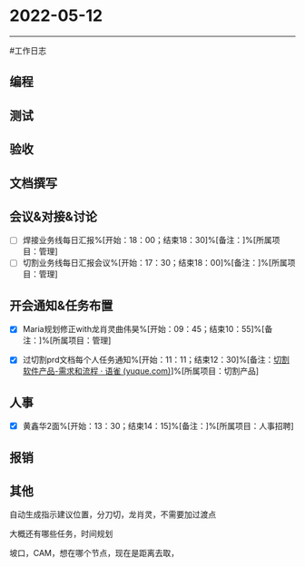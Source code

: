 # 2022-05-12 

---

#工作日志

## 编程



## 测试



## 验收 



## 文档撰写 



## 会议&对接&讨论

- [ ] 焊接业务线每日汇报%[开始：18：00；结束18：30]%[备注：]%[所属项目：管理]
- [ ] 切割业务线每日汇报会议%[开始：17：30；结束18：00]%[备注：]%[所属项目：管理]

## 开会通知&任务布置
- [x] Maria规划修正with龙肖灵曲伟昊%[开始：09：45；结束10：55]%[备注：]%[所属项目：管理]
- [x] 过切割prd文档每个人任务通知%[开始：11：11；结束12：30]%[备注：[切割软件产品-需求和流程 · 语雀 (yuque.com)](https://www.yuque.com/u12577157/kb/oxm3gh/edit#d87Xd)]%[所属项目：切割产品]


## 人事
- [x] 黄鑫华2面%[开始：13：30；结束14：15]%[备注：]%[所属项目：人事招聘]


## 报销



## 其他



自动生成指示建议位置，分刀切，龙肖灵，不需要加过渡点

大概还有哪些任务，时间规划

坡口，CAM，想在哪个节点，现在是距离去取，




